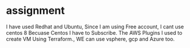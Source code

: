 # assignment
I have used Redhat and Ubuntu, Since I am using Free account, I cant use centos 8 Becuase Centos I have to Subscribe.
The AWS Plugins I used to create VM Using Terraform., WE can use vsphere, gcp and Azure too.

